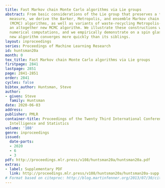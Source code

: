 ```yaml
---
title: Fast Markov chain Monte Carlo algorithms via Lie groups
abstract: From basic considerations of the Lie group that preserves a target probability
  measure, we derive the Barker, Metropolis, and ensemble Markov chain Monte Carlo
  (MCMC) algorithms, as well as variants of waste-recycling Metropolis-Hastings and
  an altogether new MCMC algorithm. We illustrate these constructions with explicit
  numerical computations, and we empirically demonstrate on a spin glass that the
  new algorithm converges more quickly than its siblings.
layout: inproceedings
series: Proceedings of Machine Learning Research
id: huntsman20a
month: 0
tex_title: Fast Markov chain Monte Carlo algorithms via Lie groups
firstpage: 2841
lastpage: 2851
page: 2841-2851
order: 2841
cycles: false
bibtex_author: Huntsman, Steve
author:
- given: Steve
  family: Huntsman
date: 2020-06-03
address: 
publisher: PMLR
container-title: Proceedings of the Twenty Third International Conference on Artificial
  Intelligence and Statistics
volume: '108'
genre: inproceedings
issued:
  date-parts:
  - 2020
  - 6
  - 3
pdf: http://proceedings.mlr.press/v108/huntsman20a/huntsman20a.pdf
extras:
- label: Supplementary PDF
  link: http://proceedings.mlr.press/v108/huntsman20a/huntsman20a-supp.pdf
# Format based on citeproc: http://blog.martinfenner.org/2013/07/30/citeproc-yaml-for-bibliographies/
---
```

